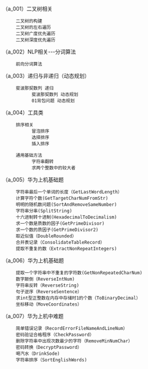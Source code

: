 （a_001）二叉树相关

         二叉树的构建
         二叉树的左右遍历
         二叉树广度优先遍历
         二叉树深度优先遍历
         
（a_002）NLP相关---分词算法

         前向分词算法

（a_003）递归与非递归（动态规划）

         斐波那契数列 递归
               斐波那契数列 动态规划
               01背包问题 动态规划
         
（a_004）工具类
         
         排序相关
               冒泡排序
               选择排序
               插入排序
                     
         通用基础方法
               字符串翻转
               求两个整数中的较大者
         
（a_005）华为上机基础题

         字符串最后一个单词的长度（GetLastWordLength）
         计算字符个数(GetTargetCharNumFromStr)
         明明的随机数问题(SortAndRemoveSameNumber)
         字符串分串(SplitString)
         十六进制转十进制(HexadecimalToDecimalism)
         求一个数是质数的因子(GetPrimeDivisor)
         求一个数的质因子(GetPrimeDivisor2)
         取近似值（DoubleRounded）
         合并表记录（ConsolidateTableRecord）
         提取不重复的数（ExtractNonRepeatIntegers)
         
（a_006）华为上机基础题

         提取一个字符串中不重复的字符数(GetNonRepeatedCharNum)
         数字颠倒（ReverseIntNum)
         字符串反转（ReverseString)
         句子逆序（ReverseSentence）
         求int型正整数在内存中存储时1的个数（ToBinaryDecimal）
         坐标移动（MoveCoordinates）
         
 （a_007）华为上机中难题
 
         简单错误记录（RecordErrorFileNameAndLineNum）
         密码验证合格程序（CheckPassword）
         删除字符串中出现次数最少的字符（RemoveMinNumChar）
         密码转换（DecryptPassword）
         喝汽水（DrinkSode)
         字符串排序（SortEnglishWords)
